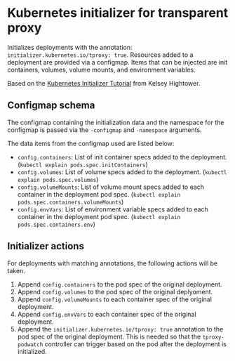 # Kubernetes initializer for transparent proxy

Initializes deployments with the annotation: `initializer.kubernetes.io/tproxy: true`. Resources added to a deployment are provided via a configmap. Items that can be injected are init containers, volumes, volume mounts, and environment variables.

Based on the [Kubernetes Initializer Tutorial](https://github.com/kelseyhightower/kubernetes-initializer-tutorial) from Kelsey Hightower.

## Configmap schema

The configmap containing the initialization data and the namespace for the configmap is passed via the `-configmap` and `-namespace` arguments.

The data items from the configmap used are listed below:

- `config.containers`: List of init container specs added to the deployment. (`kubectl explain pods.spec.initContainers`)
- `config.volumes`: List of volume specs added to the deployment. (`kubectl explain pods.spec.volumes`)
- `config.volumeMounts`: List of volume mount specs added to each container in the deployment pod spec. (`kubectl explain pods.spec.containers.volumeMounts`)
- `config.envVars`: List of environment variable specs added to each container in the deployment pod spec. (`kubectl explain pods.spec.containers.env`)

## Initializer actions

For deployments with matching annotations, the following actions will be taken.

1. Append `config.containers` to the pod spec of the original deployment.
2. Append `config.volumes` to the pod spec of the original deplyoment.
3. Append `config.volumeMounts` to each container spec of the original deployment.
4. Append `config.envVars` to each container spec of the original deployment.
5. Append the `initializer.kubernetes.io/tproxy: true` annotation to the pod spec of the original deployment. This is needed so that the `tproxy-podwatch` controller can trigger based on the pod after the deployment is initialized.